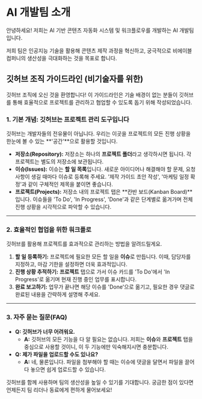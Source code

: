 # AI 개발팀 소개
안녕하세요! 저희는 AI 기반 콘텐츠 자동화 시스템 및 워크플로우를 개발하는 AI 개발팀입니다.

저희 팀은 인공지능 기술을 활용해 콘텐츠 제작 과정을 혁신하고, 궁극적으로 비에이블컴퍼니의 생산성을 극대화하는 것을 목표로 합니다.

## 깃허브 조직 가이드라인 (비기술자를 위한)

깃허브 조직에 오신 것을 환영합니다! 이 가이드라인은 기술 배경이 없는 분들이 깃허브를 통해 효율적으로 프로젝트를 관리하고 협업할 수 있도록 돕기 위해 작성되었습니다.

### 1. 기본 개념: 깃허브는 프로젝트 관리 도구입니다

깃허브는 개발자들의 전유물이 아닙니다. 우리는 이곳을 프로젝트의 모든 진행 상황을 한눈에 볼 수 있는 **'공간'**으로 활용할 것입니다. 

* **저장소(Repository):** 저장소는 하나의 **프로젝트 폴더**라고 생각하시면 됩니다. 각 프로젝트는 별도의 저장소에 보관됩니다.
* **이슈(Issues):** 이슈는 **할 일 목록**입니다. 새로운 아이디어나 해결해야 할 문제, 요청 사항이 생길 때마다 이슈로 등록해 주세요. '제작 가이드 초안 작성', '마케팅 일정 확정'과 같이 구체적인 제목을 붙이면 좋습니다.
* **프로젝트(Projects):** 저장소 내의 프로젝트 탭은 **칸반 보드(Kanban Board)**입니다. 이슈들을 'To Do', 'In Progress', 'Done'과 같은 단계별로 옮겨가며 전체 진행 상황을 시각적으로 파악할 수 있습니다.

---

### 2. 효율적인 협업을 위한 워크플로

깃허브를 활용해 프로젝트를 효과적으로 관리하는 방법을 알려드릴게요.

1.  **할 일 등록하기:** 프로젝트에 필요한 모든 할 일을 **이슈**로 만듭니다. 이때, 담당자를 지정하고, 마감 기한을 설정하면 더욱 효과적입니다.
2.  **진행 상황 추적하기:** **프로젝트** 탭으로 가서 이슈 카드를 'To Do'에서 'In Progress'로 옮기며 현재 진행 중인 업무를 표시합니다.
3.  **완료 보고하기:** 업무가 끝나면 해당 이슈를 'Done'으로 옮기고, 필요한 경우 댓글로 완료된 내용을 간략하게 설명해 주세요.

---

### 3. 자주 묻는 질문(FAQ)

* **Q: 깃허브가 너무 어려워요.**
    * **A:** 깃허브의 모든 기능을 다 알 필요는 없습니다. 저희는 **이슈**와 **프로젝트** 탭을 중심으로 사용할 것이니, 이 두 기능에만 익숙해지시면 충분합니다.
* **Q: 제가 파일을 업로드할 수도 있나요?**
    * **A:** 네, 물론입니다. 파일을 첨부해야 할 때는 이슈에 댓글을 달면서 파일을 끌어다 놓으면 쉽게 업로드할 수 있습니다.

깃허브를 함께 사용하며 팀의 생산성을 높일 수 있기를 기대합니다. 궁금한 점이 있다면 언제든지 팀 리더나 동료에게 편하게 물어보세요!
